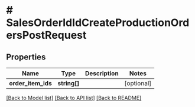 # # SalesOrderIdIdCreateProductionOrdersPostRequest

## Properties

Name | Type | Description | Notes
------------ | ------------- | ------------- | -------------
**order_item_ids** | **string[]** |  | [optional]

[[Back to Model list]](../../README.md#models) [[Back to API list]](../../README.md#endpoints) [[Back to README]](../../README.md)
